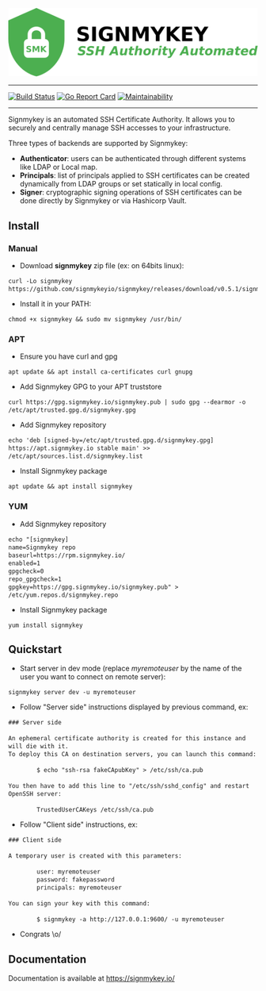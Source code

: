 ![Signmykey logo](docs/content/images/logo-full.png)

----

[![Build Status](https://travis-ci.org/signmykeyio/signmykey.svg?branch=master)](https://travis-ci.org/signmykeyio/signmykey) [![Go Report Card](https://goreportcard.com/badge/github.com/signmykeyio/signmykey)](https://goreportcard.com/report/github.com/signmykeyio/signmykey) [![Maintainability](https://api.codeclimate.com/v1/badges/bc6e89d9e4d60b2d688f/maintainability)](https://codeclimate.com/github/signmykeyio/signmykey/maintainability)

----

Signmykey is an automated SSH Certificate Authority. It allows you to securely and centrally manage SSH accesses to your infrastructure.

Three types of backends are supported by Signmykey:

* **Authenticator**: users can be authenticated through different systems like LDAP or Local map.
* **Principals**: list of principals applied to SSH certificates can be created dynamically from LDAP groups or set statically in local config.
* **Signer**: cryptographic signing operations of SSH certificates can be done directly by Signmykey or via Hashicorp Vault.

## Install

### Manual

* Download **signmykey** zip file (ex: on 64bits linux):
```
curl -Lo signmykey https://github.com/signmykeyio/signmykey/releases/download/v0.5.1/signmykey_linux_amd64
```
* Install it in your PATH:
```
chmod +x signmykey && sudo mv signmykey /usr/bin/
```

### APT

* Ensure you have curl and gpg
```
apt update && apt install ca-certificates curl gnupg
```
* Add Signmykey GPG to your APT truststore
```
curl https://gpg.signmykey.io/signmykey.pub | sudo gpg --dearmor -o /etc/apt/trusted.gpg.d/signmykey.gpg
```
* Add Signmykey repository
```
echo 'deb [signed-by=/etc/apt/trusted.gpg.d/signmykey.gpg] https://apt.signmykey.io stable main' >> /etc/apt/sources.list.d/signmykey.list
```
* Install Signmykey package
```
apt update && apt install signmykey
```

### YUM

* Add Signmykey repository
```
echo "[signmykey]
name=Signmykey repo
baseurl=https://rpm.signmykey.io/
enabled=1
gpgcheck=0
repo_gpgcheck=1
gpgkey=https://gpg.signmykey.io/signmykey.pub" > /etc/yum.repos.d/signmykey.repo
```
* Install Signmykey package
```
yum install signmykey
```

## Quickstart

* Start server in dev mode (replace *myremoteuser* by the name of the user you want to connect on remote server):
```
signmykey server dev -u myremoteuser
```

* Follow "Server side" instructions displayed by previous command, ex:
```
### Server side                                                                                                                                                                        
                                                                                                                                                                                       
An ephemeral certificate authority is created for this instance and will die with it.                                                                                                  
To deploy this CA on destination servers, you can launch this command:                                                                                                                 
                                                                                                                                                                                       
        $ echo "ssh-rsa fakeCApubKey" > /etc/ssh/ca.pub

You then have to add this line to "/etc/ssh/sshd_config" and restart OpenSSH server:

        TrustedUserCAKeys /etc/ssh/ca.pub
```

* Follow "Client side" instructions, ex:
```
### Client side

A temporary user is created with this parameters:

        user: myremoteuser
        password: fakepassword
        principals: myremoteuser

You can sign your key with this command:

        $ signmykey -a http://127.0.0.1:9600/ -u myremoteuser
```

* Congrats \o/

## Documentation

Documentation is available at https://signmykey.io/
